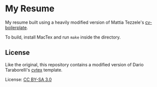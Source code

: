 # My Resume

My resume built using a heavily modified version of Mattia Tezzele's [cv-boilerplate](https://github.com/mrzool/cv-boilerplate).

To build, install MacTex and run `make` inside the directory.

## License

Like the original, this repository contains a modified version of Dario Taraborelli's [cvtex](https://github.com/dartar/cvtex) template.

License: [CC BY-SA 3.0](http://creativecommons.org/licenses/by-sa/3.0/)

